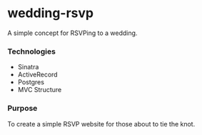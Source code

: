 # wedding-rsvp
A simple concept for RSVPing to a wedding.

### Technologies

* Sinatra
* ActiveRecord
* Postgres
* MVC Structure

### Purpose

To create a simple RSVP website for those about to tie the knot.
